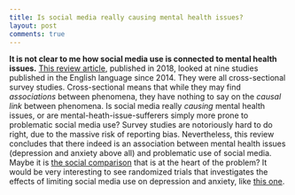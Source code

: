 ```yaml
---
title: Is social media really causing mental health issues?
layout: post
comments: true
---
```


**It is not clear to me how social media use is connected to mental health issues.** [This review article](https://doi.org/10.3389/fpsyt.2018.00686), published in 2018, looked at nine studies published in the English language since 2014. They were all cross-sectional survey studies. Cross-sectional means that while they may find *associations* between phenomena, they have nothing to say on the *causal link* between phenomena. Is social media really *causing* mental health issues, or are mental-heath-issue-sufferers simply more prone to problematic social media use? Survey studies are notoriously hard to do right, due to the massive risk of reporting bias. Nevertheless, this review concludes that there indeed is an association between mental health issues (depression and anxiety above all) and problematic use of social media. Maybe it is [the social comparison](https://doi.org/10.1521/jscp.2014.33.8.701) that is at the heart of the problem? It would be very interesting to see randomized trials that investigates the effects of limiting social media use on depression and anxiety, like [this one](https://doi.org/10.1521/jscp.2018.37.10.751).
